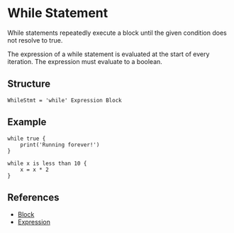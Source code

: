 # While Statement

While statements repeatedly execute a block until the given condition does not resolve to true.

The expression of a while statement is evaluated at the start of every iteration. The expression must evaluate to a boolean.

## Structure

```grammar
WhileStmt = 'while' Expression Block
```

## Example

```syntek
while true {
	print('Running forever!')
}

while x is less than 10 {
	x = x * 2
}
```

## References

- [Block](/spec/grammar/syntactic/#block)
- [Expression](/spec/grammar/syntactic/expressions/)
